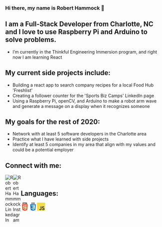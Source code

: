 ### Hi there, my name is Robert Hammock 👋

## I am a Full-Stack Developer from Charlotte, NC and I love to use Raspberry Pi and Arduino to solve problems. 

  - I’m currently in the Thinkful Engineering Immersion program, and right now I am learning React

## My current side projects include: 
  - Building a react app to search company recipes for a local Food Hub 'Freshlist'
  - Creating a follower counter for the 'Sports Biz Camps' LinkedIn page
  - Using a Raspberry Pi, openCV, and Arduino to make a robot arm wave and generate a message on a display when it recognizes someone

## My goals for the rest of 2020:
  - Network with at least 5 software developers in the Charlotte area
  - Practice what I have learned with side projects
  - Identify at least 5 companies in my area that align with my values and could be a potential employer
  
## Connect with me:
<!-- [<img align="left" alt="roberthammock.com" width="25px" src="https://raw.githubusercontent.com/iconic/open-iconic/master/svg/globe.svg" />][website] -->
[<img align='left' alt='Robert Hammock LinkedIn' width='25px' src='https://cdn.jsdelivr.net/npm/simple-icons@v3/icons/linkedin.svg' />][linkedIn]
[<img align='left' alt='Robert Hammock Instagram' width='25px' src='https://cdn.jsdelivr.net/npm/simple-icons@v3/icons/instagram.svg' />][instagram]
<br>

## Languages:
<img align="left" alt="HTML5" width="26px" src="https://raw.githubusercontent.com/github/explore/80688e429a7d4ef2fca1e82350fe8e3517d3494d/topics/html/html.png" />
<img align="left" alt="CSS3" width="26px" src="https://raw.githubusercontent.com/github/explore/80688e429a7d4ef2fca1e82350fe8e3517d3494d/topics/css/css.png" />
<img align="left" alt="JavaScript" width="26px" src="https://raw.githubusercontent.com/github/explore/80688e429a7d4ef2fca1e82350fe8e3517d3494d/topics/javascript/javascript.png" />

<!-- [website]: https://roberthammock.com -->
[instagram]: https://instagram.com/robert.hammock1
[linkedin]: https://linkedin.com/in/robertqhammock

<!--
**rhammock1/rhammock1** is a ✨ _special_ ✨ repository because its `README.md` (this file) appears on your GitHub profile.

Here are some ideas to get you started:

- 🔭 I’m currently working on ...
- 🌱 I’m currently learning React
- 👯 I’m looking to collaborate on ...
- 🤔 I’m looking for help with ...
- 💬 Ask me about ...
- 📫 How to reach me: ...
- 😄 Pronouns: ...
- ⚡ Fun fact: ...
-->
